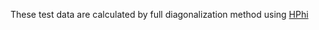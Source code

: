 These test data are calculated by full diagonalization method using [HPhi](https://github.com/issp-center-dev/HPhi)
